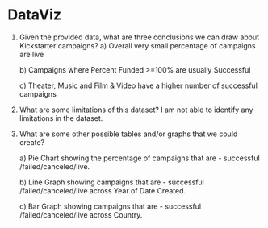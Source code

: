 # DataViz
 
1. Given the provided data, what are three conclusions we can draw about Kickstarter campaigns?
	a) Overall very small percentage of campaigns are live
	
	b) Campaigns where Percent Funded >=100% are usually Successful
	
	c) Theater, Music and Film & Video have a higher number of successful campaigns

	
2. What are some limitations of this dataset?
 	I am not able to identify any limitations in the dataset.
	
3. What are some other possible tables and/or graphs that we could create?

	a) Pie Chart showing the percentage of campaigns that are - successful /failed/canceled/live.
	
	b) Line Graph showing campaigns that are - successful /failed/canceled/live across Year of Date Created.
	
	c) Bar Graph showing campaigns that are - successful /failed/canceled/live across Country.
